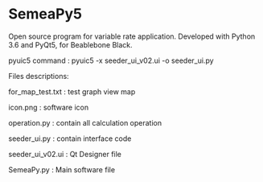 # SemeaPy5
Open source program for variable rate application. Developed with Python 3.6 and PyQt5, for Beablebone Black.

pyuic5 command : pyuic5 -x seeder_ui_v02.ui -o seeder_ui.py

Files descriptions:

for_map_test.txt : test graph view map


icon.png : software icon


operation.py : contain all calculation operation


seeder_ui.py : contain interface code


seeder_ui_v02.ui : Qt Designer file



SemeaPy.py : Main software file